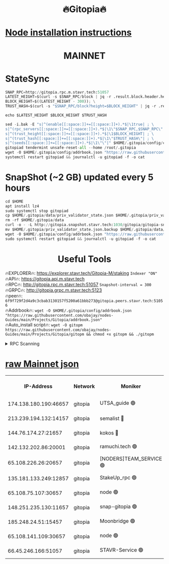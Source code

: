 <h1 align="center"> 🔥Gitopia🔥</h1>

[Node installation instructions](https://github.com/obajay/nodes-Guides/tree/main/Projects/Gitopia)
=

<h1 align="center"> MAINNET</h1>

# StateSync
```python
SNAP_RPC=http://gitopia.rpc.m.stavr.tech:51057
LATEST_HEIGHT=$(curl -s $SNAP_RPC/block | jq -r .result.block.header.height); \
BLOCK_HEIGHT=$((LATEST_HEIGHT - 300)); \
TRUST_HASH=$(curl -s "$SNAP_RPC/block?height=$BLOCK_HEIGHT" | jq -r .result.block_id.hash)

echo $LATEST_HEIGHT $BLOCK_HEIGHT $TRUST_HASH

sed -i.bak -E "s|^(enable[[:space:]]+=[[:space:]]+).*$|\1true| ; \
s|^(rpc_servers[[:space:]]+=[[:space:]]+).*$|\1\"$SNAP_RPC,$SNAP_RPC\"| ; \
s|^(trust_height[[:space:]]+=[[:space:]]+).*$|\1$BLOCK_HEIGHT| ; \
s|^(trust_hash[[:space:]]+=[[:space:]]+).*$|\1\"$TRUST_HASH\"| ; \
s|^(seeds[[:space:]]+=[[:space:]]+).*$|\1\"\"|" $HOME/.gitopia/config/config.toml
gitopiad tendermint unsafe-reset-all --home /root/.gitopia
wget -O $HOME/.gitopia/config/addrbook.json "https://raw.githubusercontent.com/obajay/nodes-Guides/main/Projects/Gitopia/addrbook.json"
systemctl restart gitopiad && journalctl -u gitopiad -f -o cat
```
# SnapShot (~2 GB) updated every 5 hours
```python
cd $HOME
apt install lz4
sudo systemctl stop gitopiad
cp $HOME/.gitopia/data/priv_validator_state.json $HOME/.gitopia/priv_validator_state.json.backup
rm -rf $HOME/.gitopia/data
curl -o - -L http://gitopia.snapshot.stavr.tech:1030/gitopia/gitopia-snap.tar.lz4 | lz4 -c -d - | tar -x -C $HOME/.gitopia --strip-components 2
mv $HOME/.gitopia/priv_validator_state.json.backup $HOME/.gitopia/data/priv_validator_state.json
wget -O $HOME/.gitopia/config/addrbook.json "https://raw.githubusercontent.com/obajay/nodes-Guides/main/Projects/Gitopia/addrbook.json"
sudo systemctl restart gitopiad && journalctl -u gitopiad -f -o cat
```
 <h1 align="center"> Useful Tools</h1>

🔥EXPLORER🔥:      https://explorer.stavr.tech/Gitopia-M/staking  `Indexer "ON"` \
🔥API🔥: 			 		 https://gitopia.api.m.stavr.tech \
🔥RPC🔥:           http://gitopia.rpc.m.stavr.tech:51057              `Snapshot-interval = 300` \
🔥GRPC🔥:          http://gitopia.grpc.m.stavr.tech:5123 \
🔥peer🔥:					 `6f9f729f2d4a9c3cbab3130157f5200a61bbb273@gitopia.peers.stavr.tech:51056` \
🔥Addrbook🔥:    ```wget -O $HOME/.gitopia/config/addrbook.json "https://raw.githubusercontent.com/obajay/nodes-Guides/main/Projects/Gitopia/addrbook.json"``` \
🔥Auto_install script🔥: ```wget -O gitopm https://raw.githubusercontent.com/obajay/nodes-Guides/main/Projects/Gitopia/gitopm && chmod +x gitopm && ./gitopm```


<details>
<summary>RPC Scanning</summary>

<h2 align="center"> We scan nodes in real time every 4 hours. And we provide the final result of RPC endpoints.
We cannot influence the operation of these nodes in any way. </h2>


```python
If Voting Power is higher than 0 --> then the Node is a validator of the network and may be subject to attack and be a potential threat to the chain.
```
```python
We marked such validators with a red symbol
```

</details>

[raw Mainnet json](https://rpc-check.gitopm.stavr.tech/gitopm/rpc-gitopm-result.json)
=

<table><tr><th>IP-Address</th><th>Network</th><th>Moniker</th><th>Latest Block Height</th><th>Earliest Block Height</th><th>Catching Up</th><th>Tx Index</th><th>Voting Power</th><th>Scan Time</th></tr><tr><td>174.138.180.190:46657</td><td>gitopia</td><td>UTSA_guide 🟢</td><td>10210409</td><td>6071990</td><td>False</td><td>on</td><td>0</td><td>2023-12-06T06:23:17.140443564UTC</td></tr><tr><td>213.239.194.132:14157</td><td>gitopia</td><td>semalist 🔴</td><td>10210429</td><td>6071990</td><td>False</td><td>off</td><td>429176</td><td>2023-12-06T06:23:38.510869900UTC</td></tr><tr><td>144.76.174.27:21657</td><td>gitopia</td><td>kokos 🔴</td><td>10210435</td><td>6071990</td><td>False</td><td>off</td><td>936373</td><td>2023-12-06T06:23:48.456988580UTC</td></tr><tr><td>142.132.202.86:20001</td><td>gitopia</td><td>ramuchi.tech 🟢</td><td>10210435</td><td>6548337</td><td>False</td><td>on</td><td>0</td><td>2023-12-06T06:23:47.878003988UTC</td></tr><tr><td>65.108.226.26:20657</td><td>gitopia</td><td>[NODERS]TEAM_SERVICE 🟢</td><td>10210444</td><td>6846001</td><td>False</td><td>on</td><td>0</td><td>2023-12-06T06:24:03.570009175UTC</td></tr><tr><td>135.181.133.249:12857</td><td>gitopia</td><td>StakeUp_rpc 🟢</td><td>10210435</td><td>8010001</td><td>False</td><td>on</td><td>0</td><td>2023-12-06T06:23:48.192739633UTC</td></tr><tr><td>65.108.75.107:30657</td><td>gitopia</td><td>node 🟢</td><td>10210440</td><td>8802845</td><td>False</td><td>on</td><td>0</td><td>2023-12-06T06:23:56.951937248UTC</td></tr><tr><td>148.251.235.130:11657</td><td>gitopia</td><td>snap-gitopia 🟢</td><td>10210435</td><td>9516001</td><td>False</td><td>on</td><td>0</td><td>2023-12-06T06:23:47.628269914UTC</td></tr><tr><td>185.248.24.51:15457</td><td>gitopia</td><td>Moonbridge 🟢</td><td>10210429</td><td>9781501</td><td>False</td><td>off</td><td>0</td><td>2023-12-06T06:23:38.873949585UTC</td></tr><tr><td>65.108.141.109:30657</td><td>gitopia</td><td>node 🟢</td><td>10210434</td><td>10145845</td><td>False</td><td>on</td><td>0</td><td>2023-12-06T06:23:47.380459431UTC</td></tr><tr><td>66.45.246.166:51057</td><td>gitopia</td><td>STAVR-Service 🟢</td><td>10210388</td><td>10202501</td><td>False</td><td>on</td><td>0</td><td>2023-12-06T06:23:25.969456058UTC</td></tr></table>
